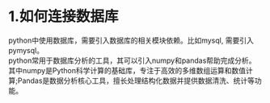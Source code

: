 # 1.如何连接数据库
python中使用数据库，需要引入数据库的相关模块依赖。比如mysql, 需要引入pymysql。<br/>
python常用于数据库分析的工具，其可以引入numpy和pandas帮助完成分析。<br/>
其中numpy是Python科学计算的基础库，专注于高效的多维数组运算和数值计算;Pandas‌是数据分析核心工具，擅长处理结构化数据并提供数据清洗、统计等功能。
